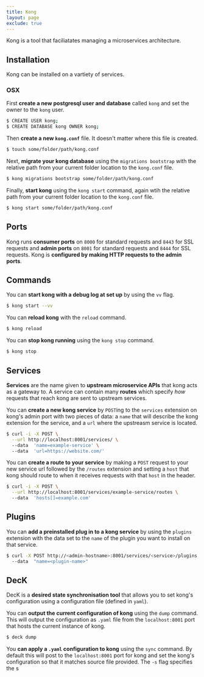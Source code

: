 ```yaml
---
title: Kong
layout: page
exclude: true
---
```


Kong is a tool that faciliatates managing a microservices architecture.

## Installation

Kong can be installed on a vartiety of services.

### OSX

First **create a new postgresql user and database** called `kong` and set the owner to the `kong` user.
```bash
$ CREATE USER kong;
$ CREATE DATABASE kong OWNER kong;
```

Then **create a new `kong.conf`** file. It doesn't matter where this file is created.
```bash
$ touch some/folder/path/kong.conf
```

Next, **migrate your kong database** using the `migrations bootstrap` with the relative path from your current folder location to the `kong.conf` file.
```bash
$ kong migrations bootstrap some/folder/path/kong.conf
```

Finally, **start kong** using the `kong start` command, again wtih the relative path from your current folder location to the `kong.conf` file.
```bash
$ kong start some/folder/path/kong.conf
```

## Ports

Kong runs **consumer ports** on `8000` for standard requests and `8443` for SSL requests and **admin ports** on `8001` for standard requests and `8444` for SSL requests. Kong is **configured by making HTTP requests to the admin ports**.

## Commands

You can **start kong with a debug log at set up** by using the `vv` flag.
```bash
$ kong start --vv
```

You can **reload kong** with the `reload` command.
```bash
$ kong reload
```

You can **stop kong running** using the `kong stop` command.
```bash
$ kong stop
```

## Services

**Services** are the name given to **upstream microservice APIs** that kong acts as a gateway to. A service can contain many **routes** which specify *how* requests that reach kong are sent to upstream services.

You can **create a new kong service** by `POST`ing to the `services` extension on kong's admin port with two pieces of data: a `name` that will describe the kong extension for the service, and a `url` where the upstreasm service is located.
```bash
$ curl -i -X POST \
  --url http://localhost:8001/services/ \  
  --data  'name=example-service' \  
  --data  'url=https://website.com/'
```

You can **create a route to your service** by making a `POST` request to your new service url followed by the `/routes` extension and setting a `host` that kong should route to when it receives requests with that `host` in the header.
```bash
$ curl -i -X POST \
  --url http://localhost:8001/services/example-service/routes \  
  --data  'hosts[]=example.com'
```

## Plugins

You can **add a preinstalled plug in to a kong service** by using the `plugins` extension with the data set to the `name` of the plugin you want to install on that service.
```bash
$ curl -X POST http://<admin-hostname>:8001/services/<service>/plugins \  
  --data  "name=<plugin-name>"
```

## DecK

DecK is a **desired state synchronisation tool** that allows you to set kong's configuration using a configuration file (defined in `yaml`).

You can **output the current configuration of kong** using the `dump` command. This will output the configuration as `.yaml` file from the `localhost:8001` port that hosts the current instance of kong.
```bash
$ deck dump
```

You **can apply a `.yaml` configuration to kong** using the `sync` command. By default this will post to the `localhost:8001` port for kong and set the kong's configuration so that it matches source file provided. The `-s` flag specifies the s
<!--stackedit_data:
eyJoaXN0b3J5IjpbLTE0MDM1OTM1NjMsLTEwMjczMDA4MDAsND
Y1NTI0Mjk3LC0xMzY4MTE1ODk0LC0xOTQ5NDQyMTQzLDE1NzUx
MDU5NjcsLTIwNTQ0MTE3NzksLTkwNzk0Mjg5OSwxNzUyMjMyNj
ksLTQwNzA0NzU1MywyMDQ0ODM5MDc2LDUxNjA4NzUxMCwtMTI0
MTI2OTg0MCwtNTI5ODAxODExXX0=
-->